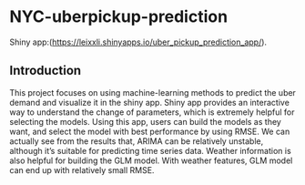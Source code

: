 # NYC-uberpickup-prediction

Shiny app:(​https://leixxli.shinyapps.io/uber_pickup_prediction_app/​).

## Introduction

This project focuses on using machine-learning methods to predict the uber demand and visualize it in the shiny app. Shiny app provides an interactive way to understand the change of parameters, which is extremely helpful for selecting the models. Using this app, users can build the models as they want, and select the model with best performance by using RMSE. We can actually see from the results that, ARIMA can be relatively unstable, although it’s suitable for predicting time series data. Weather information is also helpful for building the GLM model. With weather features, GLM model can end up with relatively small RMSE.
